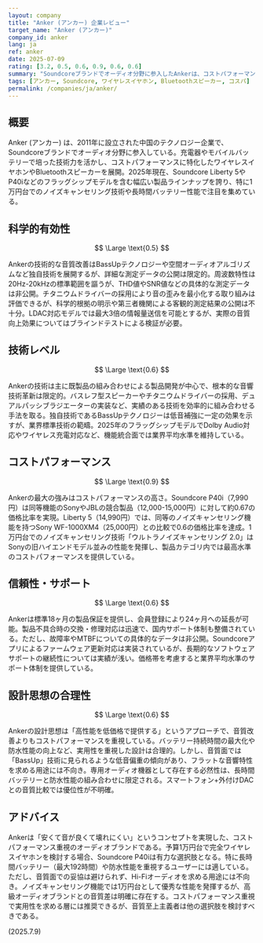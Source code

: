 ```yaml
---
layout: company
title: "Anker (アンカー) 企業レビュー"
target_name: "Anker (アンカー)"
company_id: anker
lang: ja
ref: anker
date: 2025-07-09
rating: [3.2, 0.5, 0.6, 0.9, 0.6, 0.6]
summary: "Soundcoreブランドでオーディオ分野に参入したAnkerは、コストパフォーマンスに特化したアプローチで市場シェアを拡大している。技術レベルは既製品の組み合わせが中心だが、1万円台でのノイズキャンセリング技術や長時間バッテリー性能で競合他社を上回る"
tags: [アンカー, Soundcore, ワイヤレスイヤホン, Bluetoothスピーカー, コスパ]
permalink: /companies/ja/anker/
---
```


## 概要

Anker (アンカー) は、2011年に設立された中国のテクノロジー企業で、Soundcoreブランドでオーディオ分野に参入している。充電器やモバイルバッテリーで培った技術力を活かし、コストパフォーマンスに特化したワイヤレスイヤホンやBluetoothスピーカーを展開。2025年現在、Soundcore Liberty 5やP40iなどのフラッグシップモデルを含む幅広い製品ラインナップを誇り、特に1万円台でのノイズキャンセリング技術や長時間バッテリー性能で注目を集めている。

## 科学的有効性

$$ \Large \text{0.5} $$

Ankerの技術的な音質改善はBassUpテクノロジーや空間オーディオアルゴリズムなど独自技術を展開するが、詳細な測定データの公開は限定的。周波数特性は20Hz-20kHzの標準範囲を謳うが、THD値やSNR値などの具体的な測定データは非公開。チタニウムドライバーの採用により音の歪みを最小化する取り組みは評価できるが、科学的根拠の明示や第三者機関による客観的測定結果の公開は不十分。LDAC対応モデルでは最大3倍の情報量送信を可能とするが、実際の音質向上効果についてはブラインドテストによる検証が必要。

## 技術レベル

$$ \Large \text{0.6} $$

Ankerの技術は主に既製品の組み合わせによる製品開発が中心で、根本的な音響技術革新は限定的。バスレフ型スピーカーやチタニウムドライバーの採用、デュアルパッシブラジエーターの実装など、実績のある技術を効率的に組み合わせる手法を取る。独自技術であるBassUpテクノロジーは低音補強に一定の効果を示すが、業界標準技術の範疇。2025年のフラッグシップモデルでDolby Audio対応やワイヤレス充電対応など、機能統合面では業界平均水準を維持している。

## コストパフォーマンス

$$ \Large \text{0.9} $$

Ankerの最大の強みはコストパフォーマンスの高さ。Soundcore P40i（7,990円）は同等機能のSonyやJBLの競合製品（12,000-15,000円）に対して約0.67の価格比率を実現。Liberty 5（14,990円）では、同等のノイズキャンセリング機能を持つSony WF-1000XM4（25,000円）との比較で0.6の価格比率を達成。1万円台でのノイズキャンセリング技術「ウルトラノイズキャンセリング 2.0」はSonyの旧ハイエンドモデル並みの性能を発揮し、製品カテゴリ内では最高水準のコストパフォーマンスを提供している。

## 信頼性・サポート

$$ \Large \text{0.6} $$

Ankerは標準18ヶ月の製品保証を提供し、会員登録により24ヶ月への延長が可能。製品不具合時の交換・修理対応は迅速で、国内サポート体制も整備されている。ただし、故障率やMTBFについての具体的なデータは非公開。Soundcoreアプリによるファームウェア更新対応は実装されているが、長期的なソフトウェアサポートの継続性については実績が浅い。価格帯を考慮すると業界平均水準のサポート体制を提供している。

## 設計思想の合理性

$$ \Large \text{0.6} $$

Ankerの設計思想は「高性能を低価格で提供する」というアプローチで、音質改善よりもコストパフォーマンスを重視している。バッテリー持続時間の最大化や防水性能の向上など、実用性を重視した設計は合理的。しかし、音質面では「BassUp」技術に見られるような低音偏重の傾向があり、フラットな音響特性を求める用途には不向き。専用オーディオ機器として存在する必然性は、長時間バッテリーと防水性能の組み合わせに限定される。スマートフォン+外付けDACとの音質比較では優位性が不明確。

## アドバイス

Ankerは「安くて音が良くて壊れにくい」というコンセプトを実現した、コストパフォーマンス重視のオーディオブランドである。予算1万円台で完全ワイヤレスイヤホンを検討する場合、Soundcore P40iは有力な選択肢となる。特に長時間バッテリー（最大192時間）や防水性能を重視するユーザーには適している。ただし、音質面での妥協は避けられず、Hi-Fiオーディオを求める用途には不向き。ノイズキャンセリング機能では1万円台として優秀な性能を発揮するが、高級オーディオブランドとの音質差は明確に存在する。コストパフォーマンス重視で実用性を求める層には推奨できるが、音質至上主義者は他の選択肢を検討すべきである。

(2025.7.9)